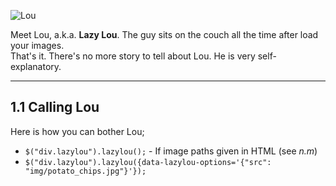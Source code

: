 ![Lou](https://raw.github.com/ozanmuyes/lazylou/master/img/lou.png)

Meet Lou, a.k.a. **Lazy Lou**. The guy sits on the couch all the time after load your images.  That's it. There's no more story to tell about Lou. He is very self-explanatory.---1.1 Calling Lou---------------Here is how you can bother Lou;+ `$("div.lazylou").lazylou();` - If image paths given in HTML (see *n.m*)
+ `$("div.lazylou").lazylou({data-lazylou-options='{"src": "img/potato_chips.jpg"}'});`